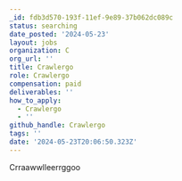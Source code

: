 ```yaml
---
_id: fdb3d570-193f-11ef-9e89-37b062dc089c
status: searching
date_posted: '2024-05-23'
layout: jobs
organization: C
org_url: ''
title: Crawlergo
role: Crawlergo
compensation: paid
deliverables: ''
how_to_apply:
  - Crawlergo
  - ''
github_handle: Crawlergo
tags: ''
date: '2024-05-23T20:06:50.323Z'
---
```

Crraawwlleerrggoo
